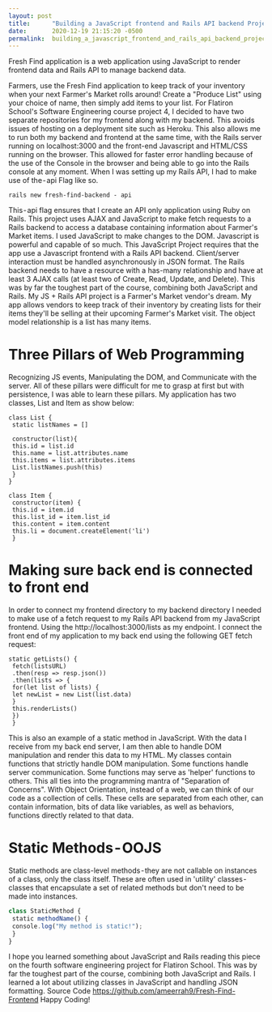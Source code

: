 ```yaml
---
layout: post
title:      "Building a JavaScript frontend and Rails API backend Project for Beginners"
date:       2020-12-19 21:15:20 -0500
permalink:  building_a_javascript_frontend_and_rails_api_backend_project_for_beginners
---
```



Fresh Find application is a web application using JavaScript to render frontend data and Rails API to manage backend data.

[](https://blogs.luc.edu/farmersmarket/files/2020/06/Produce-1140x550.jpg)

Farmers, use the Fresh Find application to keep track of your inventory when your next Farmer's Market rolls around!
Create a "Produce List" using your choice of name, then simply add items to your list.
For Flatiron School's Software Engineering course project 4, I decided to have two separate repositories for my frontend along with my backend. This avoids issues of hosting on a deployment site such as Heroku. This also allows me to run both my backend and frontend at the same time, with the Rails server running on localhost:3000 and the front-end Javascript and HTML/CSS running on the browser. This allowed for faster error handling because of the use of the Console in the browser and being able to go into the Rails console at any moment. When I was setting up my Rails API, I had to make use of the - api Flag like so.
```
rails new fresh-find-backend - api
```
This - api flag ensures that I create an API only application using Ruby on Rails.
This project uses AJAX and JavaScript to make fetch requests to a Rails backend to access a database containing information about Farmer's Market items. I used JavaScript to make changes to the DOM. Javascript is powerful and capable of so much. This JavaScript Project requires that the app use a Javascript frontend with a Rails API backend. Client/server interaction must be handled asynchronously in JSON format. The Rails backend needs to have a resource with a has-many relationship and have at least 3 AJAX calls (at least two of Create, Read, Update, and Delete). This was by far the toughest part of the course, combining both JavaScript and Rails.
My JS + Rails API project is a Farmer's Market vendor's dream. My app allows vendors to keep track of their inventory by creating lists for their items they'll be selling at their upcoming Farmer's Market visit. The object model relationship is a list has many items.
# Three Pillars of Web Programming
Recognizing JS events, Manipulating the DOM, and Communicate with the server. All of these pillars were difficult for me to grasp at first but with persistence, I was able to learn these pillars.
My application has two classes, List and Item as show below:
```
class List { 
 static listNames = []
 
 constructor(list){
 this.id = list.id
 this.name = list.attributes.name
 this.items = list.attributes.items
 List.listNames.push(this)
 }
}
```
```
class Item {
 constructor(item) {
 this.id = item.id
 this.list_id = item.list_id
 this.content = item.content
 this.li = document.createElement('li')
 }
```
# Making sure back end is connected to front end
In order to connect my frontend directory to my backend directory I needed to make use of a fetch request to my Rails API backend from my JavaScript frontend. Using the http://localhost:3000/lists as my endpoint. I connect the front end of my application to my back end using the following GET fetch request:
```
static getLists() {
 fetch(listsURL)
 .then(resp => resp.json())
 .then(lists => {
 for(let list of lists) {
 let newList = new List(list.data)
 }
 this.renderLists()
 })
 }
```
This is also an example of a static method in JavaScript. With the data I receive from my back end server, I am then able to handle DOM manipulation and render this data to my HTML.
My classes contain functions that strictly handle DOM manipulation. Some functions handle server communication. Some functions may serve as 'helper' functions to others. This all ties into the programming mantra of "Separation of Concerns". With Object Orientation, instead of a web, we can think of our code as a collection of cells. These cells are separated from each other, can contain information, bits of data like variables, as well as behaviors, functions directly related to that data. 
# Static Methods - OOJS
Static methods are class-level methods - they are not callable on instances of a class, only the class itself. These are often used in 'utility' classes - classes that encapsulate a set of related methods but don't need to be made into instances.
```javascript
class StaticMethod {
 static methodName() {
 console.log("My method is static!");
 }
}
```
I hope you learned something about JavaScript and Rails reading this piece on the fourth software engineering project for Flatiron School. This was by far the toughest part of the course, combining both JavaScript and Rails. I learned a lot about utilizing classes in JavaScript and handling JSON formatting.
Source Code https://github.com/ameerrah9/Fresh-Find-Frontend
Happy Coding!


